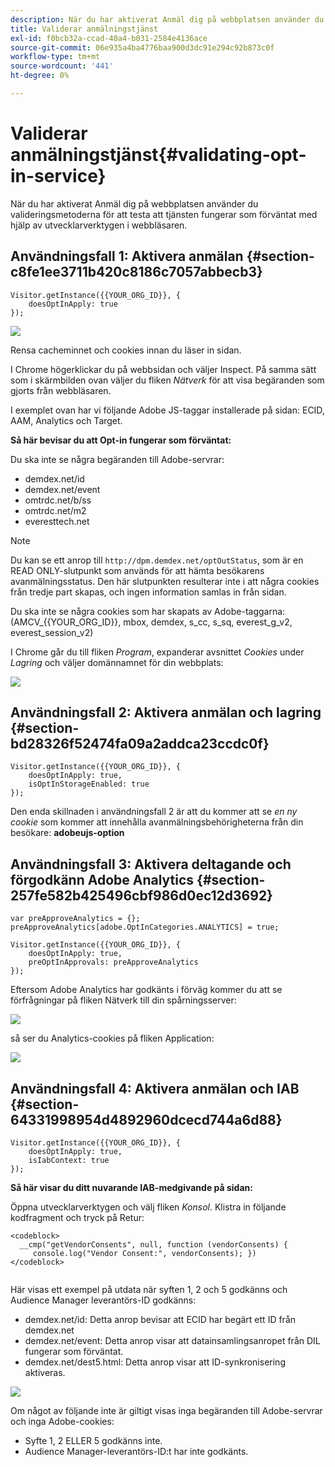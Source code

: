 ```yaml
---
description: När du har aktiverat Anmäl dig på webbplatsen använder du valideringsmetoderna för att testa att tjänsten fungerar som förväntat med hjälp av utvecklarverktygen i webbläsaren.
title: Validerar anmälningstjänst
exl-id: f0bcb32a-ccad-40a4-b031-2584e4136ace
source-git-commit: 06e935a4ba4776baa900d3dc91e294c92b873c0f
workflow-type: tm+mt
source-wordcount: '441'
ht-degree: 0%

---
```


# Validerar anmälningstjänst{#validating-opt-in-service}

När du har aktiverat Anmäl dig på webbplatsen använder du valideringsmetoderna för att testa att tjänsten fungerar som förväntat med hjälp av utvecklarverktygen i webbläsaren.

## Användningsfall 1: Aktivera anmälan {#section-c8fe1ee3711b420c8186c7057abbecb3}

```
Visitor.getInstance({{YOUR_ORG_ID}}, { 
    doesOptInApply: true 
});
```

![](assets/use_case_1_1.png)

Rensa cacheminnet och cookies innan du läser in sidan.

I Chrome högerklickar du på webbsidan och väljer Inspect. På samma sätt som i skärmbilden ovan väljer du fliken *Nätverk* för att visa begäranden som gjorts från webbläsaren.

I exemplet ovan har vi följande Adobe JS-taggar installerade på sidan: ECID, AAM, Analytics och Target.

**Så här bevisar du att Opt-in fungerar som förväntat:**

Du ska inte se några begäranden till Adobe-servrar:

* demdex.net/id
* demdex.net/event
* omtrdc.net/b/ss
* omtrdc.net/m2
* everesttech.net

>[!NOTE]
>
>Du kan se ett anrop till `http://dpm.demdex.net/optOutStatus`, som är en READ ONLY-slutpunkt som används för att hämta besökarens avanmälningsstatus. Den här slutpunkten resulterar inte i att några cookies från tredje part skapas, och ingen information samlas in från sidan.

Du ska inte se några cookies som har skapats av Adobe-taggarna: (AMCV_{{YOUR_ORG_ID}}, mbox, demdex, s_cc, s_sq, everest_g_v2, everest_session_v2)

I Chrome går du till fliken *Program*, expanderar avsnittet *Cookies* under *Lagring* och väljer domännamnet för din webbplats:

![](assets/use_case_1_2.png)

## Användningsfall 2: Aktivera anmälan och lagring {#section-bd28326f52474fa09a2addca23ccdc0f}

```
Visitor.getInstance({{YOUR_ORG_ID}}, { 
    doesOptInApply: true, 
    isOptInStorageEnabled: true 
});
```

Den enda skillnaden i användningsfall 2 är att du kommer att se *en ny cookie* som kommer att innehålla avanmälningsbehörigheterna från din besökare: **adobeujs-option**

## Användningsfall 3: Aktivera deltagande och förgodkänn Adobe Analytics {#section-257fe582b425496cbf986d0ec12d3692}

```
var preApproveAnalytics = {}; 
preApproveAnalytics[adobe.OptInCategories.ANALYTICS] = true;

Visitor.getInstance({{YOUR_ORG_ID}}, { 
    doesOptInApply: true, 
    preOptInApprovals: preApproveAnalytics 
});
```

Eftersom Adobe Analytics har godkänts i förväg kommer du att se förfrågningar på fliken Nätverk till din spårningsserver:

![](assets/use_case_3_1.png)

så ser du Analytics-cookies på fliken Application:

![](assets/use_case_3_2.png)

## Användningsfall 4: Aktivera anmälan och IAB {#section-64331998954d4892960dcecd744a6d88}

```
Visitor.getInstance({{YOUR_ORG_ID}}, { 
    doesOptInApply: true, 
    isIabContext: true 
});
```

**Så här visar du ditt nuvarande IAB-medgivande på sidan:**

Öppna utvecklarverktygen och välj fliken *Konsol*. Klistra in följande kodfragment och tryck på Retur:

```
<codeblock>
  __cmp("getVendorConsents", null, function (vendorConsents) { 
     console.log("Vendor Consent:", vendorConsents); }) 
</codeblock>  
  
```

Här visas ett exempel på utdata när syften 1, 2 och 5 godkänns och Audience Manager leverantörs-ID godkänns:

* demdex.net/id: Detta anrop bevisar att ECID har begärt ett ID från demdex.net
* demdex.net/event: Detta anrop visar att datainsamlingsanropet från DIL fungerar som förväntat.
* demdex.net/dest5.html: Detta anrop visar att ID-synkronisering aktiveras.

![](assets/use_case_4_1.png)

Om något av följande inte är giltigt visas inga begäranden till Adobe-servrar och inga Adobe-cookies:

* Syfte 1, 2 ELLER 5 godkänns inte.
* Audience Manager-leverantörs-ID:t har inte godkänts.
